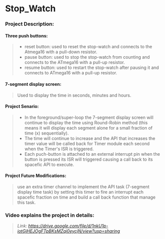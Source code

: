 # Stop_Watch
### Project Description:
#### Three push buttons:
> - reset button: used to reset the stop-watch and connects to the Atmega16 with a pull-down resistor.
> - pause button: used to stop the stop-watch from counting and connects to the ATmega16 with a pull-up resistor.
> - resume button: used to restart the stop-watch after pausing it and connects to ATmega16 with a pull-up resistor.
#### 7-segment display screen:
> Used to display the time in seconds, minutes and hours.
#### Project Senario:
> - In the foreground/super-loop the 7-segment display screen will continue to display the time using Round-Robin method (this means it will display each segment alone for a small fraction of time (x) sequentially).
> - The time will continue to increase and the API that increases the timer value will be called back for Timer module each second when the Timer's ISR is triggered.
> - Each puch-button is attached to an external interrupt pin when the button is pressed its ISR will triggered causing a call back to its spacefic API to execute.
#### Project Future Modifications:
> use an extra timer channel to implement the API task (7-segment display time task) by setting this timer to fire an interrupt each spacefic fraction on time and build a call back function that manage this task.
### Video explains the project in details:
> *Link: https://drive.google.com/file/d/1nkU1p-iotGjHEJOgFTpBKsMZqi0eycjN/view?usp=sharing*
